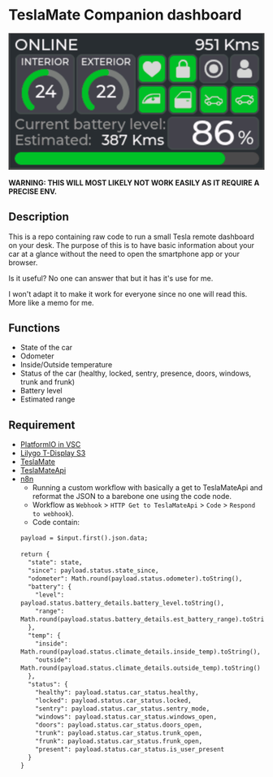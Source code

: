 # TeslaMate Companion dashboard

![main](img/main.png)

**WARNING: THIS WILL MOST LIKELY NOT WORK EASILY AS IT REQUIRE A PRECISE ENV.**

## Description
This is a repo containing raw code to run a small Tesla remote dashboard on your desk. The purpose of this is to have basic information about your car at a glance without the need to open the smartphone app or your browser.

Is it useful? No one can answer that but it has it's use for me.

I won't adapt it to make it work for everyone since no one will read this. More like a memo for me.

## Functions
- State of the car
- Odometer
- Inside/Outside temperature
- Status of the car (healthy, locked, sentry, presence, doors, windows, trunk and frunk)
- Battery level
- Estimated range

## Requirement
- [PlatformIO in VSC](https://platformio.org/)
- [Lilygo T-Display S3](https://www.lilygo.cc/products/t-display-s3)
- [TeslaMate](https://github.com/teslamate-org/teslamate)
- [TeslaMateApi](https://github.com/tobiasehlert/teslamateapi)
- [n8n](https://github.com/n8n-io/n8n)
  - Running a custom workflow with basically a get to TeslaMateApi and reformat the JSON to a barebone one using the code node.
  - Workflow as `Webhook` > `HTTP Get to TeslaMateApi` > `Code` > `Respond to webhook`).
  - Code contain:
  ```
  payload = $input.first().json.data;

  return {
    "state": state,
    "since": payload.status.state_since,
    "odometer": Math.round(payload.status.odometer).toString(),
    "battery": {
      "level": payload.status.battery_details.battery_level.toString(),
      "range": Math.round(payload.status.battery_details.est_battery_range).toString()
    },
    "temp": {
      "inside": Math.round(payload.status.climate_details.inside_temp).toString(),
      "outside": Math.round(payload.status.climate_details.outside_temp).toString()
    },
    "status": {
      "healthy": payload.status.car_status.healthy,
      "locked": payload.status.car_status.locked,
      "sentry": payload.status.car_status.sentry_mode,
      "windows": payload.status.car_status.windows_open,
      "doors": payload.status.car_status.doors_open,
      "trunk": payload.status.car_status.trunk_open,
      "frunk": payload.status.car_status.frunk_open,
      "present": payload.status.car_status.is_user_present
    }
  }
  ```